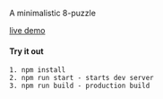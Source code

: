 A minimalistic 8-puzzle

[live demo](http://lonesword.in/adwise-puzzle)

#### Try it out

    1. npm install
    2. npm run start - starts dev server
    3. npm run build - production build